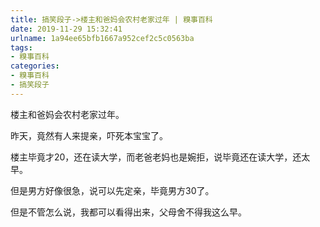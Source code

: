 ```yaml
---
title: 搞笑段子->楼主和爸妈会农村老家过年 | 糗事百科
date: 2019-11-29 15:32:41
urlname: 1a94ee65bfb1667a952cef2c5c0563ba
tags: 
- 糗事百科
categories:
- 糗事百科
- 搞笑段子
---
```

楼主和爸妈会农村老家过年。

昨天，竟然有人来提亲，吓死本宝宝了。

楼主毕竟才20，还在读大学，而老爸老妈也是婉拒，说毕竟还在读大学，还太早。

但是男方好像很急，说可以先定亲，毕竟男方30了。

但是不管怎么说，我都可以看得出来，父母舍不得我这么早。


